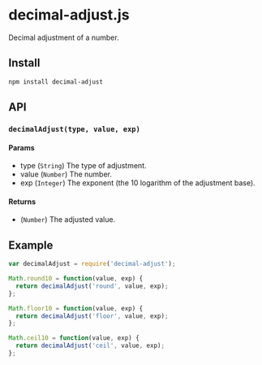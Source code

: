 # decimal-adjust.js

Decimal adjustment of a number.

## Install

```sh
npm install decimal-adjust
```

## API

### `decimalAdjust(type, value, exp)`

#### Params

- type (`String`) The type of adjustment.
- value (`Number`) The number.
- exp (`Integer`) The exponent (the 10 logarithm of the adjustment base).

#### Returns

- (`Number`) The adjusted value.

## Example

```js
var decimalAdjust = require('decimal-adjust');

Math.round10 = function(value, exp) {
  return decimalAdjust('round', value, exp);
};

Math.floor10 = function(value, exp) {
  return decimalAdjust('floor', value, exp);
};

Math.ceil10 = function(value, exp) {
  return decimalAdjust('ceil', value, exp);
};
```